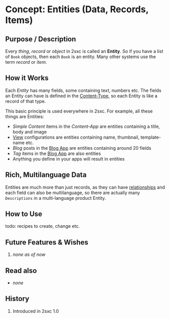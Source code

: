 # Concept: Entities (Data, Records, Items)

## Purpose / Description

Every _thing_, _record_ or _object_ in 2sxc is called an **Entity**. So if you have a list of `Book` objects, then each `Book` is an entity. Many other systems use the term _record_ or _item_. 

## How it Works

Each _Entity_ has many fields, some containing text, numbers etc. The fields an Entity can have is defined in the [Content-Type](concept-content-types), so each Entity is like a record of that type. 

This basic principle is used everywhere in 2sxc. For example, all these things are Entities:

* _Simple Content_ items in the _Content-App_ are entities containing a title, body and image
* [View](concept-views) configurations are entities containing name, thumbnail, template-name etc.
* _Blog_ posts in the [Blog App](https://2sxc.org/en/apps/app/dnn-blog-app-for-dnn-dotnetnuke) are entities containing around 20 fields
* _Tag_ items in the [Blog App](https://2sxc.org/en/apps/app/dnn-blog-app-for-dnn-dotnetnuke) are also entities
* Anything you define in your apps will result in entities

## Rich, Multilanguage Data

Entities are much more than just records, as they can have [relationships](concept-relationships) and each field can also be multilanguage, so there are actually many `Descriptions` in a multi-language product Entity. 

## How to Use

todo: recipes to create, change etc.

## Future Features & Wishes

1. _none as of now_

## Read also

* _none_

## History

1. Introduced in 2sxc 1.0
